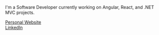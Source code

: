 <!--- [![](https://visitcount.itsvg.in/api?id=perryliuofficial&label=Profile%20Views&color=12&icon=5&pretty=true)](https://visitcount.itsvg.in) --->

I'm a Software Developer currently working on Angular, React, and .NET MVC projects.

[Personal Website](https://www.perryliu.co.uk/)<br>
[LinkedIn](https://www.linkedin.com/in/perryliuofficial/)
